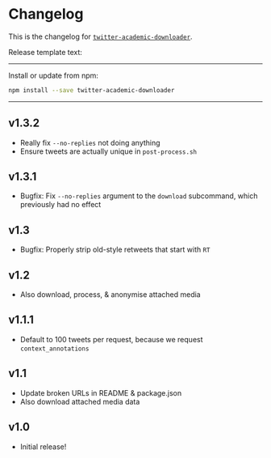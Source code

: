 # Changelog
This is the changelog for [`twitter-academic-downloader`](https://npmjs.org/package/twitter-academic-downloader).


Release template text:

-----

Install or update from npm:

```bash
npm install --save twitter-academic-downloader
```

-----


## v1.3.2
 - Really fix `--no-replies` not doing anything
 - Ensure tweets are actually unique in `post-process.sh`


## v1.3.1
 - Bugfix: Fix `--no-replies` argument to the `download` subcommand, which previously had no effect


## v1.3
 - Bugfix: Properly strip old-style retweets that start with `RT `


## v1.2
 - Also download, process, & anonymise attached media


## v1.1.1
 - Default to 100 tweets per request, because we request `context_annotations`


## v1.1
 - Update broken URLs in README & package.json
 - Also download attached media data


## v1.0
 - Initial release!
